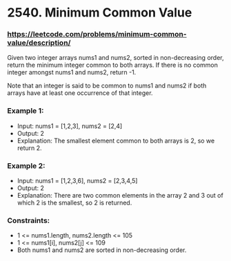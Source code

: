 # 2540. Minimum Common Value
### https://leetcode.com/problems/minimum-common-value/description/

Given two integer arrays nums1 and nums2, sorted in non-decreasing order, return the minimum integer common to both arrays. If there is no common integer amongst nums1 and nums2, return -1.

Note that an integer is said to be common to nums1 and nums2 if both arrays have at least one occurrence of that integer.

### Example 1:
 - Input: nums1 = [1,2,3], nums2 = [2,4]
 - Output: 2
 - Explanation: The smallest element common to both arrays is 2, so we return 2.

### Example 2:
- Input: nums1 = [1,2,3,6], nums2 = [2,3,4,5]
- Output: 2
- Explanation: There are two common elements in the array 2 and 3 out of which 2 is the smallest, so 2 is returned.

### Constraints:
 - 1 <= nums1.length, nums2.length <= 105
 - 1 <= nums1[i], nums2[j] <= 109
 - Both nums1 and nums2 are sorted in non-decreasing order.
